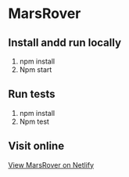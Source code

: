 # MarsRover

## Install andd run locally
1. npm install
2. Npm start

## Run tests
1. npm install
2. Npm test

## Visit online
[View MarsRover on Netlify](https://amazing-bardeen-a57ad8.netlify.app/world)
 
 
